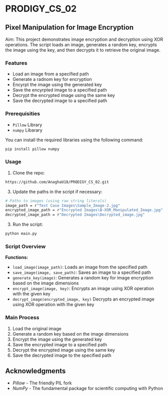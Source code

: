 # PRODIGY_CS_02
## Pixel Manipulation for Image Encryption

Aim: This project demonstrates image encryption and decryption using XOR operations. The script loads an image, generates a random key, encrypts the image using the key, and then decrypts it to retrieve the original image.

### Features
- Load an image from a specified path
- Generate a radnom key for encryption
- Encyrpt the image using the generated key
- Save the encyrpted image to a specified path
- Decrypt the encrypted image using the same key
- Save the decrypted image to a specified path


### Prerequisities
- `Pillow` Library
- `numpy` Libarary

You can install the required libraries using the following command:
```bash
pip install pillow numpy
```

### Usage
1. Clone the repo:
```bash
https://github.com/AnaghaU18/PRODIGY_CS_02.git
```
3. Update the paths in the script if necessary:
```bash
# Paths to images (using raw string literals)
image_path = r"Test Case Images\Sample_Image-2.jpg"
encrypted_image_path = r"Encrypted Images\B-XOR_Manipulated_Image.jpg"
decrypted_image_path = r"Decrypted Images\Decrypted_image.jpg"
```
3. Run the script:
```bash
python main.py
```

### Script Overview
**Functions:**
- `load_image(image_path)`: Loads an image from the specified path
- `save_image(image, save_path)`: Saves an image to a specified path
- `generate_key(image)`: Generates a random key for image encryption based on the image dimensions
- `encrypt_image(image, key)`: Encrypts an image using XOR operation with the given key
- `decrypt_image(encrypted_image, key)` Decrypts an encrypted image using XOR operation with the given key

### Main Process
1. Load the original image
2. Generate a random key based on the image dimensions
3. Encrypt the image using the generated key
4. Save the encrypted image to a specified path
5. Decrypt the encrypted image using the same key
6. Save the decrypted image to the specified path

## Acknowledgments
- *Pillow* - The friendly PIL fork
- *NumPy* - The fundamental package for scientific computing with Python
